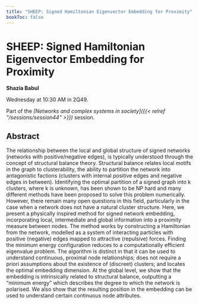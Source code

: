 ```yaml
---
title: "SHEEP: Signed Hamiltonian Eigenvector Embedding for Proximity"
bookToc: false
---
```


# SHEEP: Signed Hamiltonian Eigenvector Embedding for Proximity

**Shazia Babul**

Wednesday at 10:30 AM in 2Q49.

Part of the *[Networks and complex systems in society]({{< relref "/sessions/session44" >}})* session.

## Abstract

The relationship between the local and global structure of signed networks (networks with positive/negative edges), is typically understood through the concept of structural balance theory. Structural balance relates local motifs in the graph to clusterability, the ability to partition the network into antagonistic factions (clusters with internal positive edges and negative edges in between).  Identifying the optimal partition of a signed graph into k clusters, where k is unknown, has been shown to be NP hard and many different methods have been proposed to solve this problem numerically. However, there remain many open questions in this field, particularly in the case when a network does not have a natural cluster structure. Here, we present a physically inspired method for signed network embedding, incorporating local, intermediate and global information into a proximity measure between nodes. The method works by constructing a Hamiltonian from the network, modelled as a system of interacting particles with positive (negative) edges mapped to attractive (repulsive) forces. Finding the minimum energy configuration reduces to a computationally efficient eigenvalue problem.  The algorithm is distinct in that it can be used to understand continuous, proximal node relationships; does not require a priori assumptions about the existence of (discreet) clusters; and locates the optimal embedding dimension.  At the global level, we show that the embedding is intrinsically related to structural balance, outputting a “minimum energy” which describes the degree to which the network is polarised.  We also show that the resulting position in the embedding can be used to understand certain continuous node attributes. 


